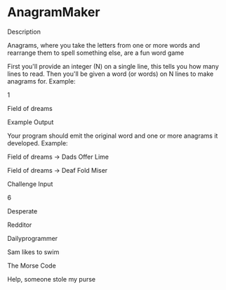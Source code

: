 # AnagramMaker

Description

Anagrams, where you take the letters from one or more words and rearrange them to spell something else, are a fun word game

First you'll provide an integer (N) on a single line, this tells you how many lines to read. Then you'll be given a word (or words) on N lines to make anagrams for. Example:

1

Field of dreams

Example Output

Your program should emit the original word and one or more anagrams it developed. Example:

Field of dreams -> Dads Offer Lime

Field of dreams -> Deaf Fold Miser

Challenge Input

6

Desperate

Redditor

Dailyprogrammer

Sam likes to swim

The Morse Code

Help, someone stole my purse

